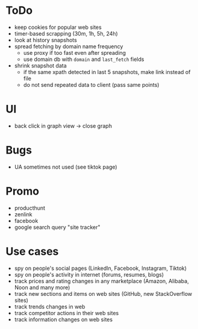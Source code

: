# ToDo

- keep cookies for popular web sites
- timer-based scrapping (30m, 1h, 5h, 24h)
- look at history snapshots
- spread fetching by domain name frequency 
	- use proxy if too fast even after spreading
	- use domain db with `domain` and `last_fetch` fields
- shrink snapshot data
	- if the same xpath detected in last 5 snapshots, make link instead of file
	- do not send repeated data to client (pass same points)

# UI

- back click in graph view -> close graph

# Bugs

- UA sometimes not used (see tiktok page)

# Promo

- producthunt
- zenlink
- facebook
- google search query "site tracker"

# Use cases

- spy on people's social pages (LinkedIn, Facebook, Instagram, Tiktok)
- spy on people's activity in internet (forums, resumes, blogs)
- track prices and rating changes in any marketplace (Amazon, Alibaba, Noon and many more)
- track new sections and items on web sites (GitHub, new StackOverflow sites)
- track trends changes in web
- track competitor actions in their web sites
- track information changes on web sites
